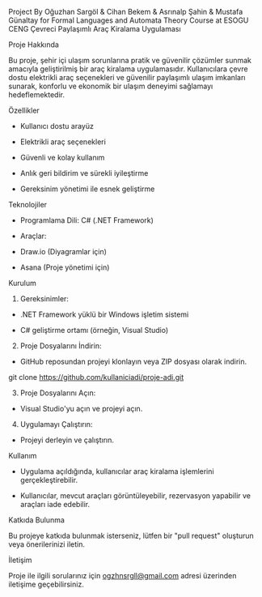 Project By Oğuzhan Sargöl & Cihan Bekem & Asrınalp Şahin & Mustafa Günaltay for Formal Languages and Automata Theory Course at ESOGU CENG
Çevreci Paylaşımlı Araç Kiralama Uygulaması

Proje Hakkında

Bu proje, şehir içi ulaşım sorunlarına pratik ve güvenilir çözümler sunmak amacıyla geliştirilmiş bir araç kiralama uygulamasıdır. Kullanıcılara çevre dostu elektrikli araç seçenekleri ve güvenilir paylaşımlı ulaşım imkanları sunarak, konforlu ve ekonomik bir ulaşım deneyimi sağlamayı hedeflemektedir.

Özellikler

- Kullanıcı dostu arayüz

- Elektrikli araç seçenekleri

- Güvenli ve kolay kullanım

- Anlık geri bildirim ve sürekli iyileştirme

- Gereksinim yönetimi ile esnek geliştirme

Teknolojiler

- Programlama Dili: C# (.NET Framework)

- Araçlar:

- Draw.io (Diyagramlar için)

- Asana (Proje yönetimi için)

Kurulum

1. Gereksinimler:

- .NET Framework yüklü bir Windows işletim sistemi

- C# geliştirme ortamı (örneğin, Visual Studio)

2. Proje Dosyalarını İndirin:

- GitHub reposundan projeyi klonlayın veya ZIP dosyası olarak indirin.

git clone https://github.com/kullaniciadi/proje-adi.git

3. Proje Dosyalarını Açın:

- Visual Studio'yu açın ve projeyi açın.

4. Uygulamayı Çalıştırın:

- Projeyi derleyin ve çalıştırın.

Kullanım

- Uygulama açıldığında, kullanıcılar araç kiralama işlemlerini gerçekleştirebilir.

- Kullanıcılar, mevcut araçları görüntüleyebilir, rezervasyon yapabilir ve araçları iade edebilir.

Katkıda Bulunma

Bu projeye katkıda bulunmak isterseniz, lütfen bir "pull request" oluşturun veya önerilerinizi iletin.

İletişim

Proje ile ilgili sorularınız için ogzhnsrgll@gmail.com adresi üzerinden iletişime geçebilirsiniz.
